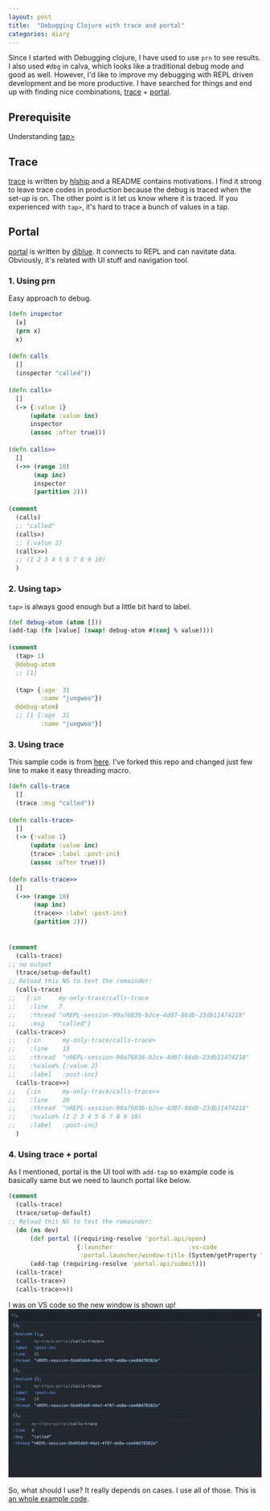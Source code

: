 ```yaml
---
layout: post
title:  "Debugging Clojure with trace and portal"
categories: diary
---
```


Since I started with Debugging clojure, I have used to use `prn` to see results. I also used `#dbg` in calva, which looks like a traditional debug mode and good as well.
However, I'd like to improve my debugging with REPL driven development and be more productive. I have searched for things and end up with finding nice combinations, [trace](trace) + [portal](portal).

## Prerequisite
Understanding [tap>](tap)

## Trace
[trace](trace) is written by [hlship](https://github.com/hlship) and a README contains motivations. I find it strong to leave trace codes in production because the debug is traced when the set-up is on. The other point is it let us know where it is traced. If you experienced with `tap>`, it's hard to trace a bunch of values in a tap.

## Portal
[portal] is written by [djblue](https://github.com/djblue). It connects to REPL and can navitate data. Obviously, it's related with UI stuff and navigation tool.


### 1. Using prn
Easy approach to debug.
```clojure
(defn inspector
  [x]
  (prn x)
  x)

(defn calls
  []
  (inspector "called"))

(defn calls>
  []
  (-> {:value 1}
      (update :value inc)
      inspector
      (assoc :after true)))

(defn calls>>
  []
  (->> (range 10)
       (map inc)
       inspector
       (partition 2)))

(comment
  (calls)
  ;; "called"
  (calls>)
  ;; {:value 2}
  (calls>>)
  ;; (1 2 3 4 5 6 7 8 9 10)
  )
```

### 2. Using tap>
`tap>` is always good enough but a little bit hard to label.
```clojure
(def debug-atom (atom []))
(add-tap (fn [value] (swap! debug-atom #(conj % value))))

(comment
  (tap> 1)
  @debug-atom
  ;; [1]

  (tap> {:age  31
         :name "jungwoo"})
  @debug-atom)
  ;; [1 {:age  31
         :name "jungwoo"}]
```


### 3. Using trace
This sample code is from [here](https://github.com/hlship/trace/blob/main/test/net/lewisship/trace_test.clj). I've forked this repo and changed just few line to make it easy threading macro.
```clojure
(defn calls-trace
  []
  (trace :msg "called"))

(defn calls-trace>
  []
  (-> {:value 1}
      (update :value inc)
      (trace> :label :post-inc)
      (assoc :after true)))

(defn calls-trace>>
  []
  (->> (range 10)
       (map inc)
       (trace>> :label :post-inc)
       (partition 2)))


(comment
  (calls-trace)
;; no output
  (trace/setup-default)
;; Reload this NS to test the remainder:
  (calls-trace)
;;   {:in     my-only-trace/calls-trace
;;    :line   7
;;    :thread "nREPL-session-90a76836-b2ce-4d07-86db-23db11474218"
;;    :msg    "called"}
  (calls-trace>)
;;   {:in      my-only-trace/calls-trace>
;;    :line    13
;;    :thread  "nREPL-session-90a76836-b2ce-4d07-86db-23db11474218"
;;    :%value% {:value 2}
;;    :label   :post-inc}
  (calls-trace>>)
;;   {:in      my-only-trace/calls-trace>>
;;    :line    20
;;    :thread  "nREPL-session-90a76836-b2ce-4d07-86db-23db11474218"
;;    :%value% (1 2 3 4 5 6 7 8 9 10)
;;    :label   :post-inc}
  )
```

### 4. Using trace + portal
As I mentioned, portal is the UI tool with `add-tap` so example code is basically same but we need to launch portal like below.
```clojure
(comment
  (calls-trace)
  (trace/setup-default)
;; Reload this NS to test the remainder:
  (do (ns dev)
      (def portal ((requiring-resolve 'portal.api/open)
                   {:launcher                     :vs-code
                    :portal.launcher/window-title (System/getProperty "user.dir")}))
      (add-tap (requiring-resolve 'portal.api/submit)))
  (calls-trace)
  (calls-trace>)
  (calls-trace>>))
```
I was on VS code so the new window is shown up!
![portal-img](../resources/portal.png)


So, what should I use? It really depends on cases. I use all of those. This is [an whole example code](github).


[github]:https://github.com/jungwookim/debugging-clojure-example/tree/main/src
[portal]:https://github.com/djblue/portal
[trace]:https://github.com/hlship/trace
[tap]:https://clojuredocs.org/clojure.core/tap%3E